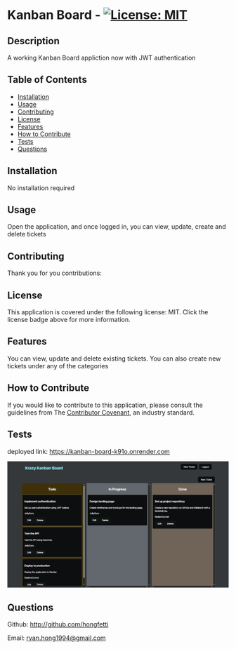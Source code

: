 # Kanban Board - [![License: MIT](https://img.shields.io/badge/License-MIT-yellow.svg)](https://opensource.org/license/MIT)
## Description

A working Kanban Board appliction now with JWT authentication

## Table of Contents 

- [Installation](#installation)
- [Usage](#usage)
- [Contributing](#contributing)
- [License](#license)
- [Features](#features)
- [How to Contribute](#how-to-contribute)
- [Tests](#tests)
- [Questions](#questions)

## Installation

No installation required

## Usage

Open the application, and once logged in, you can view, update, create and delete tickets

## Contributing

Thank you for you contributions:


## License

This application is covered under the following license: MIT.
Click the license badge above for more information.

## Features

You can view, update and delete existing tickets. You can also create new tickets under any of the categories

## How to Contribute

If you would like to contribute to this application, please consult the guidelines from The [Contributor Covenant](https://www.contributor-covenant.org/), an industry standard.

## Tests

deployed link: https://kanban-board-k91o.onrender.com

![Alt text](./assets/images/screen-shot.PNG)


## Questions

Github: http://github.com/hongfetti

Email: ryan.hong1994@gmail.com